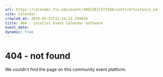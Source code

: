 ```yaml
---
url: https://calendar.fiu.edu/event/48623817473194/confirm?instance_id=48623817474219&return=https%3A%2F%2Fcalendar.fiu.edu%2Fcalendar%3Fevent_types%255B%255D%3D121720
site: Calendar
crawled_at: 2025-05-21T11:14:23.294010
title: 404 - Localist Event Calendar Software
event_date: 
dynamic: True
---
```


# 404 - not found
We couldn't find the page on this community event platform.
